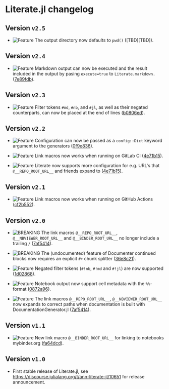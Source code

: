 # Literate.jl changelog

## Version `v2.5`

* ![Feature][badge-feature] The output directory now defaults to `pwd()` ([TBD][TBD]).

## Version `v2.4`

* ![Feature][badge-feature] Markdown output can now be executed and the result included
  in the output by pasing `execute=true` to `Literate.markdown.` ([7e89fdb][7e89fdb]).

## Version `v2.3`

* ![Feature][badge-feature] Filter tokens `#md`, `#nb`, and `#jl`, as well as their negated
  counterparts, can now be placed at the end of lines ([b0806ed][b0806ed]).

## Version `v2.2`

* ![Feature][badge-feature] Configuration can now be passed as a `config::Dict`
  keyword argument to the generators ([0f9e836][0f9e836]).

* ![Feature][badge-feature] Link macros now works when running on GitLab CI
  ([4e71b15][4e71b15]).

* ![Feature][badge-feature] Literate now supports more configuration for
  e.g. URL's that `@__REPO_ROOT_URL__` and friends expand to ([4e71b15][4e71b15]).

## Version `v2.1`

* ![Feature][badge-feature] Link macros now works when running on GitHub Actions
  ([cf2b552][cf2b552]).

## Version `v2.0`

* ![BREAKING][badge-breaking] The link macros `@__REPO_ROOT_URL__`, `@__NBVIEWER_ROOT_URL__`
  and `@__BINDER_ROOT_URL__` no longer include a trailing `/` ([7af5414][7af5414]).

* ![BREAKING][badge-breaking] The (undocumented) feature of Documenter continued blocks now
  requires an explicit `#+` chunk splitter ([36e8c21][36e8c21]).

* ![Feature][badge-feature] Negated filter tokens (`#!nb`, `#!md` and `#!jl`) are now
  supported ([1d02868][1d02868]).

* ![Feature][badge-feature] Notebook output now support cell metadata with the `%%`-format
   ([0872a96][0872a96]).

* ![Feature][badge-feature] The link macros `@__REPO_ROOT_URL__`, `@__NBVIEWER_ROOT_URL__`
  now expands to correct paths when documentation is built with DocumentationGenerator.jl
  ([7af5414][7af5414]).

## Version `v1.1`

* ![Feature][badge-feature] New link macro `@__BINDER_ROOT_URL__` for linking to notebooks
  mybinder.org ([fa64dcd][fa64dcd]).

## Version `v1.0`

* First stable release of Literate.jl, see https://discourse.julialang.org/t/ann-literate-jl/10651
  for release announcement.


[7af5414]: https://github.com/fredrikekre/Literate.jl/commit/7af541461672c3098cc99c471377f0d379839fe8
[36e8c21]: https://github.com/fredrikekre/Literate.jl/commit/36e8c210478a8be83ce0b2ce961ecd5c1abc8b45
[1d02868]: https://github.com/fredrikekre/Literate.jl/commit/1d0286818f4946caf84420736cd64608a776d294
[0872a96]: https://github.com/fredrikekre/Literate.jl/commit/0872a96a88dbf3d7647e6e78612cb9b7ed300428
[fa64dcd]: https://github.com/fredrikekre/Literate.jl/commit/fa64dcd796543b2ea8f7e036f397f42549bd87f5
[cf2b552]: https://github.com/fredrikekre/Literate.jl/commit/cf2b5525507217b6552e9c36f63419eddb5df58f
[0f9e836]: https://github.com/fredrikekre/Literate.jl/commit/0f9e836d68f238becd3e193b22ebdad06e4d7ffa
[4e71b15]: https://github.com/fredrikekre/Literate.jl/commit/4e71b159e5ce392c23e6f18116f96803191354c3
[b0806ed]: https://github.com/fredrikekre/Literate.jl/commit/b0806edb6707d03c73bcb0829e96be336229bbeb
[7e89fdb]: https://github.com/fredrikekre/Literate.jl/commit/7e89fdbffdfc56a08caee47287429b4611f85684

[badge-breaking]: https://img.shields.io/badge/BREAKING-red.svg
[badge-deprecation]: https://img.shields.io/badge/deprecation-orange.svg
[badge-feature]: https://img.shields.io/badge/feature-green.svg
[badge-enhancement]: https://img.shields.io/badge/enhancement-blue.svg
[badge-bugfix]: https://img.shields.io/badge/bugfix-purple.svg
[badge-security]: https://img.shields.io/badge/security-black.svg
[badge-experimental]: https://img.shields.io/badge/experimental-lightgrey.svg
[badge-maintenance]: https://img.shields.io/badge/maintenance-gray.svg

<!--
# Badges

![BREAKING][badge-breaking]
![Deprecation][badge-deprecation]
![Feature][badge-feature]
![Enhancement][badge-enhancement]
![Bugfix][badge-bugfix]
![Security][badge-security]
![Experimental][badge-experimental]
![Maintenance][badge-maintenance]
-->
